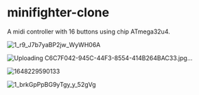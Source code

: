 # minifighter-clone
A midi controller with 16 buttons using chip ATmega32u4.

![1_r9_J7b7yaBP2jw_WyWH06A](https://user-images.githubusercontent.com/37790017/160271233-5c86f3cf-da17-4597-971b-727f02221852.jpg)

![Uploading C6C7F042-945C-44F3-8554-414B264BAC33.jpg…]()

![1648229590133](https://user-images.githubusercontent.com/37790017/160271239-8b2c01fb-82c3-4995-9897-adb277bac6d9.jpg)

![1_brkGpPpBG9yTgy_y_52gVg](https://user-images.githubusercontent.com/37790017/160271286-edf65ff9-54db-4ef4-8f5f-138ac9d95f39.jpg)
